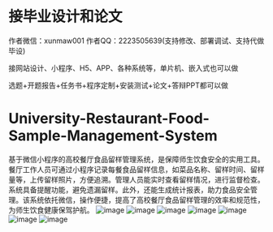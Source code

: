 # 接毕业设计和论文
作者微信：xunmaw001  作者QQ：2223505639(支持修改、部署调试、支持代做毕设)

接网站设计、小程序、H5、APP、各种系统等，单片机、嵌入式也可以做

选题+开题报告+任务书+程序定制+安装测试+论文+答辩PPT都可以做
# University-Restaurant-Food-Sample-Management-System
基于微信小程序的高校餐厅食品留样管理系统，是保障师生饮食安全的实用工具。餐厅工作人员可通过小程序记录每餐食品留样信息，如菜品名称、留样时间、留样量等，上传留样照片，方便追溯。管理人员能实时查看留样情况，进行监督检查。系统具备提醒功能，避免遗漏留样。此外，还能生成统计报表，助力食品安全管理。该系统依托微信，操作便捷，提高了高校餐厅食品留样管理的效率和规范性，为师生饮食健康保驾护航。 
![image](https://github.com/user-attachments/assets/7ad821c4-e7c7-4c73-8a53-883a66f52a7e)
![image](https://github.com/user-attachments/assets/4552742e-ce38-46e6-a7f0-e2b2c3b05951)
![image](https://github.com/user-attachments/assets/204aef0f-90cd-46ba-a021-2634ec0d0aee)
![image](https://github.com/user-attachments/assets/015da12f-a5de-482d-b4d1-f10a3d5c2350)
![image](https://github.com/user-attachments/assets/70fd8a10-db0d-4743-9d98-a449a80846bd)
![image](https://github.com/user-attachments/assets/9657b274-0ac2-45f2-8e2c-c5b1f8c5a9bb)
![image](https://github.com/user-attachments/assets/4adeac6b-6a7d-45d9-8b27-2c6b32d726b2)
